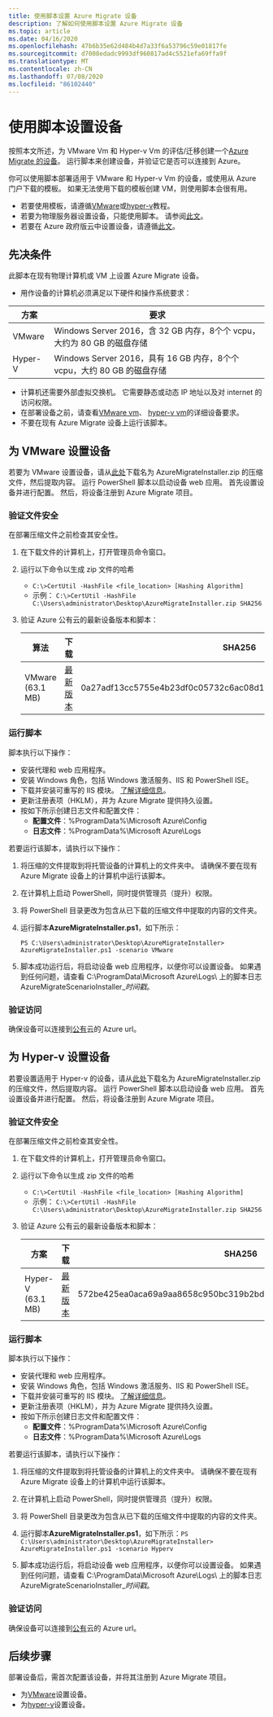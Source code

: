 ```yaml
---
title: 使用脚本设置 Azure Migrate 设备
description: 了解如何使用脚本设置 Azure Migrate 设备
ms.topic: article
ms.date: 04/16/2020
ms.openlocfilehash: 47b6b35e62d484b4d7a33f6a53796c59e01817fe
ms.sourcegitcommit: d7008edadc9993df960817ad4c5521efa69ffa9f
ms.translationtype: MT
ms.contentlocale: zh-CN
ms.lasthandoff: 07/08/2020
ms.locfileid: "86102440"
---
```

# <a name="set-up-an-appliance-with-a-script"></a>使用脚本设置设备

按照本文所述，为 VMware Vm 和 Hyper-v Vm 的评估/迁移创建一个[Azure Migrate 的设备](./migrate-appliance-architecture.md)。 运行脚本来创建设备，并验证它是否可以连接到 Azure。 

你可以使用脚本部署适用于 VMware 和 Hyper-v Vm 的设备，或使用从 Azure 门户下载的模板。 如果无法使用下载的模板创建 VM，则使用脚本会很有用。

- 若要使用模板，请遵循[VMware](tutorial-prepare-vmware.md)或[hyper-v](tutorial-prepare-hyper-v.md)教程。
- 若要为物理服务器设置设备，只能使用脚本。 请参阅[此文](how-to-set-up-appliance-physical.md)。
- 若要在 Azure 政府版云中设置设备，请遵循[此文](deploy-appliance-script-government.md)。

## <a name="prerequisites"></a>先决条件

此脚本在现有物理计算机或 VM 上设置 Azure Migrate 设备。

- 用作设备的计算机必须满足以下硬件和操作系统要求：

方案 | 要求
--- | ---
VMware | Windows Server 2016，含 32 GB 内存，8个个 vcpu，大约为 80 GB 的磁盘存储
Hyper-V | Windows Server 2016，具有 16 GB 内存，8个个 vcpu，大约 80 GB 的磁盘存储
- 计算机还需要外部虚拟交换机。 它需要静态或动态 IP 地址以及对 internet 的访问权限。
- 在部署设备之前，请查看[VMware vm](migrate-appliance.md#appliance---vmware)、 [hyper-v vm](migrate-appliance.md#appliance---hyper-v)的详细设备要求。
- 不要在现有 Azure Migrate 设备上运行该脚本。

## <a name="set-up-the-appliance-for-vmware"></a>为 VMware 设置设备

若要为 VMware 设置设备，请从[此处](https://go.microsoft.com/fwlink/?linkid=2105112)下载名为 AzureMigrateInstaller.zip 的压缩文件，然后提取内容。 运行 PowerShell 脚本以启动设备 web 应用。 首先设置设备并进行配置。 然后，将设备注册到 Azure Migrate 项目。


### <a name="verify-file-security"></a>验证文件安全

在部署压缩文件之前检查其安全性。

1. 在下载文件的计算机上，打开管理员命令窗口。
2. 运行以下命令以生成 zip 文件的哈希
    - ```C:\>CertUtil -HashFile <file_location> [Hashing Algorithm]```
    - 示例： ```C:\>CertUtil -HashFile C:\Users\administrator\Desktop\AzureMigrateInstaller.zip SHA256```
3. 验证 Azure 公有云的最新设备版本和脚本：

    **算法** | **下载** | **SHA256**
    --- | --- | ---
    VMware (63.1 MB) | [最新版本](https://go.microsoft.com/fwlink/?linkid=2105112) | 0a27adf13cc5755e4b23df0c05732c6ac08d1fe8850567cb57c9906fbc3b85a0



### <a name="run-the-script"></a>运行脚本

脚本执行以下操作：

- 安装代理和 web 应用程序。
- 安装 Windows 角色，包括 Windows 激活服务、IIS 和 PowerShell ISE。
- 下载并安装可重写的 IIS 模块。 [了解详细信息](https://www.microsoft.com/download/details.aspx?id=7435)。
- 更新注册表项（HKLM），并为 Azure Migrate 提供持久设置。
- 按如下所示创建日志文件和配置文件：
    - **配置文件**：%ProgramData%\Microsoft Azure\Config
    - **日志文件**：%ProgramData%\Microsoft Azure\Logs

若要运行该脚本，请执行以下操作：

1. 将压缩的文件提取到将托管设备的计算机上的文件夹中。 请确保不要在现有 Azure Migrate 设备上的计算机中运行该脚本。
2. 在计算机上启动 PowerShell，同时提供管理员（提升）权限。
3. 将 PowerShell 目录更改为包含从已下载的压缩文件中提取的内容的文件夹。
4. 运行脚本**AzureMigrateInstaller.ps1**，如下所示：

    ``` PS C:\Users\administrator\Desktop\AzureMigrateInstaller> AzureMigrateInstaller.ps1 -scenario VMware ```
   
5. 脚本成功运行后，将启动设备 web 应用程序，以便你可以设置设备。 如果遇到任何问题，请查看 C:\ProgramData\Microsoft Azure\Logs\ 上的脚本日志 AzureMigrateScenarioInstaller_<em>时间戳</em>。

### <a name="verify-access"></a>验证访问

确保设备可以连接到[公有](migrate-appliance.md#public-cloud-urls)云的 Azure url。

## <a name="set-up-the-appliance-for-hyper-v"></a>为 Hyper-v 设置设备

若要设置适用于 Hyper-v 的设备，请从[此处](https://go.microsoft.com/fwlink/?linkid=2105112)下载名为 AzureMigrateInstaller.zip 的压缩文件，然后提取内容。 运行 PowerShell 脚本以启动设备 web 应用。 首先设置设备并进行配置。 然后，将设备注册到 Azure Migrate 项目。


### <a name="verify-file-security"></a>验证文件安全

在部署压缩文件之前检查其安全性。

1. 在下载文件的计算机上，打开管理员命令窗口。
2. 运行以下命令以生成 zip 文件的哈希
    - ```C:\>CertUtil -HashFile <file_location> [Hashing Algorithm]```
    - 示例： ```C:\>CertUtil -HashFile C:\Users\administrator\Desktop\AzureMigrateInstaller.zip SHA256```

3. 验证 Azure 公有云的最新设备版本和脚本：

    **方案** | **下载** | **SHA256**
    --- | --- | ---
    Hyper-V (63.1 MB) | [最新版本](https://go.microsoft.com/fwlink/?linkid=2105112) |  572be425ea0aca69a9aa8658c950bc319b2bdbeb93b440577264500091c846a1

### <a name="run-the-script"></a>运行脚本

脚本执行以下操作：

- 安装代理和 web 应用程序。
- 安装 Windows 角色，包括 Windows 激活服务、IIS 和 PowerShell ISE。
- 下载并安装可重写的 IIS 模块。 [了解详细信息](https://www.microsoft.com/download/details.aspx?id=7435)。
- 更新注册表项（HKLM），并为 Azure Migrate 提供持久设置。
- 按如下所示创建日志文件和配置文件：
    - **配置文件**：%ProgramData%\Microsoft Azure\Config
    - **日志文件**：%ProgramData%\Microsoft Azure\Logs

若要运行该脚本，请执行以下操作：

1. 将压缩的文件提取到将托管设备的计算机上的文件夹中。 请确保不要在现有 Azure Migrate 设备上的计算机中运行该脚本。
2. 在计算机上启动 PowerShell，同时提供管理员（提升）权限。
3. 将 PowerShell 目录更改为包含从已下载的压缩文件中提取的内容的文件夹。
4. 运行脚本**AzureMigrateInstaller.ps1**，如下所示：``` PS C:\Users\administrator\Desktop\AzureMigrateInstaller> AzureMigrateInstaller.ps1 -scenario Hyperv ```
   
5. 脚本成功运行后，将启动设备 web 应用程序，以便你可以设置设备。 如果遇到任何问题，请查看 C:\ProgramData\Microsoft Azure\Logs\ 上的脚本日志 AzureMigrateScenarioInstaller_<em>时间戳</em>。

### <a name="verify-access"></a>验证访问

确保设备可以连接到[公有](migrate-appliance.md#public-cloud-urls)云的 Azure url。

## <a name="next-steps"></a>后续步骤

部署设备后，需首次配置该设备，并将其注册到 Azure Migrate 项目。

- 为[VMware](how-to-set-up-appliance-vmware.md#configure-the-appliance)设置设备。
- 为[hyper-v](how-to-set-up-appliance-hyper-v.md#configure-the-appliance)设置设备。
